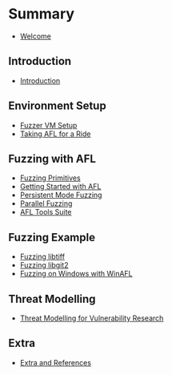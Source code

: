 # Summary

* [Welcome](README.md)

## Introduction

* [Introduction](introduction/README.md)
<!-- * [Terminologies](introduction/terminologies.md) -->

## Environment Setup

* [Fuzzer VM Setup](environment-setup/fuzzer-vm-setup.md)
* [Taking AFL for a Ride](environment-setup/afl-setup-test.md)

## Fuzzing with AFL

* [Fuzzing Primitives](afl-fuzzing/fuzzing-primitives.md)
* [Getting Started with AFL](afl-fuzzing/getting-started-afl.md)
* [Persistent Mode Fuzzing](afl-fuzzing/persistent-mode-fuzzing.md)
* [Parallel Fuzzing](afl-fuzzing/parallel-fuzzing.md)
* [AFL Tools Suite](afl-fuzzing/tools-suite.md)

## Fuzzing Example

<!-- * [Fuzzing ImageMagick](afl-fuzzing/imagemagick-fuzzing.md) -->
* [Fuzzing libtiff](afl-fuzzing/libtiff-fuzzing.md)
* [Fuzzing libgit2](afl-fuzzing/libgit2-fuzzing.md)
* [Fuzzing on Windows with WinAFL](winafl/qh-fuzzing.md)

## Threat Modelling

* [Threat Modelling for Vulnerability Research](threat-modelling/threat-modelling-for-vulnerability-research.md)

## Extra

* [Extra and References](extra/extra-references.md)